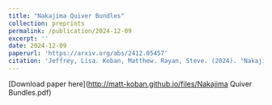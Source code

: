 ```yaml
---
title: "Nakajima Quiver Bundles"
collection: preprints
permalink: /publication/2024-12-09
excerpt: ''
date: 2024-12-09
paperurl: 'https://arxiv.org/abs/2412.05457'
citation: 'Jeffrey, Lisa. Koban, Matthew. Rayan, Steve. (2024). "Nakajima Quiver Bundles."'
---
```



[Download paper here](http://matt-koban.github.io/files/Nakajima Quiver Bundles.pdf)
